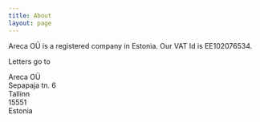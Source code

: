 ```yaml
---
title: About
layout: page
---
```


Areca OÜ is a registered company in Estonia. Our VAT Id is EE102076534.

Letters go to

Areca OÜ\
Sepapaja tn. 6\
Tallinn\
15551\
Estonia



